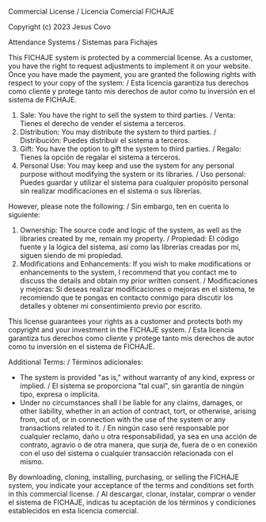 Commercial License / Licencia Comercial
FICHAJE

Copyright (c) 2023 Jesus Covo

Attendance Systems / Sistemas para Fichajes

This FICHAJE system is protected by a commercial license. As a customer, you have the right to request adjustments to implement it on your website. Once you have made the payment, you are granted the following rights with respect to your copy of the system: / Esta licencia garantiza tus derechos como cliente y protege tanto mis derechos de autor como tu inversión en el sistema de FICHAJE.

1. Sale: You have the right to sell the system to third parties. / Venta: Tienes el derecho de vender el sistema a terceros.
2. Distribution: You may distribute the system to third parties. / Distribución: Puedes distribuir el sistema a terceros.
3. Gift: You have the option to gift the system to third parties. / Regalo: Tienes la opción de regalar el sistema a terceros.
4. Personal Use: You may keep and use the system for any personal purpose without modifying the system or its libraries. / Uso personal: Puedes guardar y utilizar el sistema para cualquier propósito personal sin realizar modificaciones en el sistema o sus librerías.

However, please note the following: / Sin embargo, ten en cuenta lo siguiente:

1. Ownership: The source code and logic of the system, as well as the libraries created by me, remain my property. / Propiedad: El código fuente y la lógica del sistema, así como las librerías creadas por mí, siguen siendo de mi propiedad.
2. Modifications and Enhancements: If you wish to make modifications or enhancements to the system, I recommend that you contact me to discuss the details and obtain my prior written consent. / Modificaciones y mejoras: Si deseas realizar modificaciones o mejoras en el sistema, te recomiendo que te pongas en contacto conmigo para discutir los detalles y obtener mi consentimiento previo por escrito.

This license guarantees your rights as a customer and protects both my copyright and your investment in the FICHAJE system. / Esta licencia garantiza tus derechos como cliente y protege tanto mis derechos de autor como tu inversión en el sistema de FICHAJE.

Additional Terms: / Términos adicionales:
- The system is provided "as is," without warranty of any kind, express or implied. / El sistema se proporciona "tal cual", sin garantía de ningún tipo, expresa o implícita.
- Under no circumstances shall I be liable for any claims, damages, or other liability, whether in an action of contract, tort, or otherwise, arising from, out of, or in connection with the use of the system or any transactions related to it. / En ningún caso seré responsable por cualquier reclamo, daño u otra responsabilidad, ya sea en una acción de contrato, agravio o de otra manera, que surja de, fuera de o en conexión con el uso del sistema o cualquier transacción relacionada con el mismo.

By downloading, cloning, installing, purchasing, or selling the FICHAJE system, you indicate your acceptance of the terms and conditions set forth in this commercial license. / Al descargar, clonar, instalar, comprar o vender el sistema de FICHAJE, indicas tu aceptación de los términos y condiciones establecidos en esta licencia comercial.
